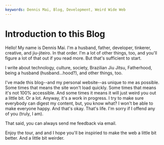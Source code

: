 ```yaml
---
keywords: Dennis Mai, Blog, Development, Weird Wide Web
---
```


# Introduction to this Blog

Hello! My name is Dennis Mai. I'm a husband, father, developer, tinkerer, creative, and jiu-jiteiro. In that order. I'm a lot of other things, too, and you'll figure a lot of that out if you read more. But that's sufficient to start.

I write about technology, culture, society, Brazilian Jiu Jitsu, Fatherhood, being a husband (husband...hood?), and other things, too.

I've made this blog--and my personal website--as unique to me as possible. Some times that means the site won't load quickly. Some times that means it's not 100% accessible. And some times it means it will just weird you out a little bit. Or a lot. Anyway, it's a work in progress. I try to make sure everybody can digest my content, but, you know what? I won't be able to make everyone happy. And that's okay. That's life. I'm sorry if I offend any of you (truly, I am).

That said, you can always send me feedback via email.

Enjoy the tour, and and I hope you'll be inspiried to make the web a little bit better. And a little bit weirder.